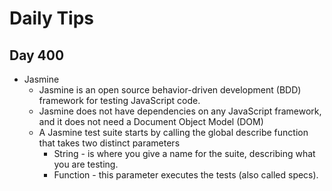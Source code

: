 # Daily Tips

## Day 400
* Jasmine
  * Jasmine is an open source behavior-driven development (BDD) framework for testing JavaScript code.
  * Jasmine does not have dependencies on any JavaScript framework, and it does not need a Document Object Model (DOM)
  * A Jasmine test suite starts by calling the global describe function that takes two distinct parameters 
      * String -  is where you give a name for the suite, describing what you are testing.
      * Function - this parameter executes the tests (also called specs).
